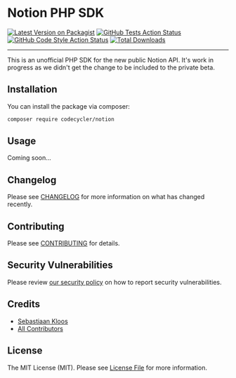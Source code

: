 # Notion PHP SDK

[![Latest Version on Packagist](https://img.shields.io/packagist/v/codecycler/notion.svg?style=flat-square)](https://packagist.org/packages/codecycler/notion)
[![GitHub Tests Action Status](https://img.shields.io/github/workflow/status/codecycler/notion/run-tests?label=tests)](https://github.com/codecycler/notion/actions?query=workflow%3ATests+branch%3Amaster)
[![GitHub Code Style Action Status](https://img.shields.io/github/workflow/status/codecycler/notion/Check%20&%20fix%20styling?label=code%20style)](https://github.com/codecycler/notion/actions?query=workflow%3A"Check+%26+fix+styling"+branch%3Amaster)
[![Total Downloads](https://img.shields.io/packagist/dt/codecycler/notion.svg?style=flat-square)](https://packagist.org/packages/codecycler/notion)

---
This is an unofficial PHP SDK for the new public Notion API. It's work in progress as we didn't get the change to be included to the private beta.

## Installation

You can install the package via composer:

```bash
composer require codecycler/notion
```

## Usage

Coming soon...

## Changelog

Please see [CHANGELOG](CHANGELOG.md) for more information on what has changed recently.

## Contributing

Please see [CONTRIBUTING](.github/CONTRIBUTING.md) for details.

## Security Vulnerabilities

Please review [our security policy](../../security/policy) on how to report security vulnerabilities.

## Credits

- [Sebastiaan Kloos](https://github.com/codecyclernl)
- [All Contributors](../../contributors)

## License

The MIT License (MIT). Please see [License File](LICENSE.md) for more information.
